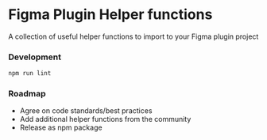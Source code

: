 # Figma Plugin Helper functions
A collection of useful helper functions to import to your Figma plugin project

### Development
```bash
npm run lint
```

### Roadmap
- Agree on code standards/best practices
- Add additional helper functions from the community
- Release as npm package
